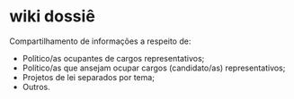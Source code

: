 # wiki dossiê
Compartilhamento de informações a respeito de:
- Político/as ocupantes de cargos representativos;
- Político/as que ansejam ocupar cargos (candidato/as) representativos;
- Projetos de lei separados por tema;
- Outros.

